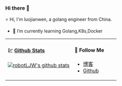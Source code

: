 ### Hi there 👋

⭐ Hi, I'm luojianwen, a golang engineer from China.

- 🌱 I’m currently learning Golang,K8s,Docker

<table>
  
<tr>
<td valign="top"  width="60%">

#### 💹 [Github Stats](https://github.com/robotLJW)

[![robotLJW's github stats](https://github-readme-stats.vercel.app/api?username=robotLJW&count_private=true&show_icons=true)](https://github.com/robotLJW)

</td>
  
<td valign="top"  width="40%">

#### 👀 Follow Me

- [博客](https://blog.csdn.net/u013164931)
- [Github](https://github.com/robotLJW)

</td>
</tr>
</table>


